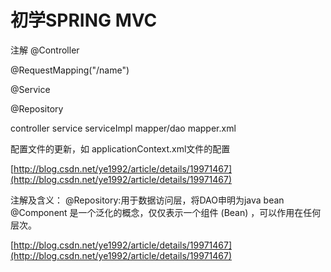 # 初学SPRING MVC

注解 @Controller

@RequestMapping\("/name"\)

@Service

@Repository

controller service serviceImpl mapper/dao mapper.xml

配置文件的更新，如 applicationContext.xml文件的配置

[http://blog.csdn.net/ye1992/article/details/19971467](http://blog.csdn.net/ye1992/article/details/19971467)

注解及含义： @Repository:用于数据访问层，将DAO申明为java bean @Component 是一个泛化的概念，仅仅表示一个组件 \(Bean\) ，可以作用在任何层次。

[http://blog.csdn.net/ye1992/article/details/19971467](http://blog.csdn.net/ye1992/article/details/19971467)

